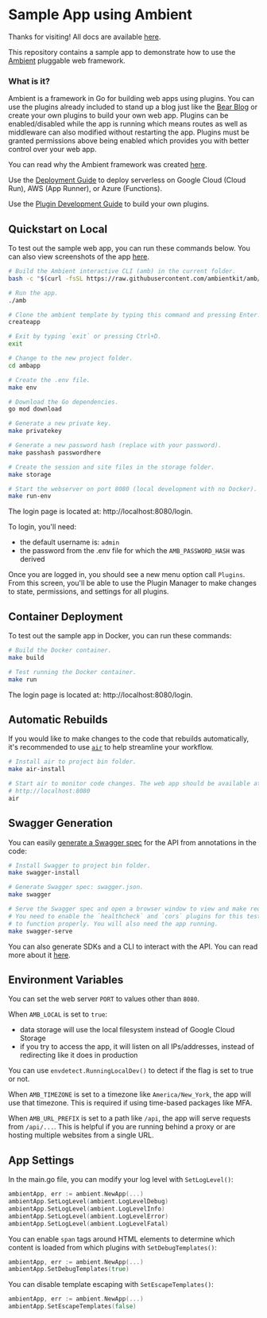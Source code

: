 # Sample App using Ambient

Thanks for visiting! All docs are available [here](https://ambientkit.github.io/docs/).

This repository contains a sample app to demonstrate how to use the [Ambient](https://github.com/ambientkit/ambient) pluggable web framework.

### What is it?

Ambient is a framework in Go for building web apps using plugins. You can use the plugins already included to stand up a blog just like the [Bear Blog](https://bearblog.dev/) or create your own plugins to build your own web app. Plugins can be enabled/disabled while the app is running which means routes as well as middleware can also modified without restarting the app. Plugins must be granted permissions above being enabled which provides you with better control over your web app.

You can read why the Ambient framework was created [here](https://github.com/ambientkit/ambient#what-is-it).

Use the [Deployment Guide](DEPLOYMENT.md) to deploy serverless on Google Cloud (Cloud Run), AWS (App Runner), or Azure (Functions).

Use the [Plugin Development Guide](https://github.com/ambientkit/plugin/blob/main/README.md) to build your own plugins.

## Quickstart on Local

To test out the sample web app, you can run these commands below. You can also view screenshots of the app [here](https://github.com/ambientkit/ambient#screenshots).

```bash
# Build the Ambient interactive CLI (amb) in the current folder.
bash -c "$(curl -fsSL https://raw.githubusercontent.com/ambientkit/amb/main/bash/install.sh)"

# Run the app.
./amb

# Clone the ambient template by typing this command and pressing Enter.
createapp

# Exit by typing `exit` or pressing Ctrl+D.
exit

# Change to the new project folder.
cd ambapp

# Create the .env file.
make env

# Download the Go dependencies.
go mod download

# Generate a new private key.
make privatekey

# Generate a new password hash (replace with your password).
make passhash passwordhere

# Create the session and site files in the storage folder.
make storage

# Start the webserver on port 8080 (local development with no Docker).
make run-env
```

The login page is located at: http://localhost:8080/login.

To login, you'll need:

- the default username is: `admin`
- the password from the .env file for which the `AMB_PASSWORD_HASH` was derived

Once you are logged in, you should see a new menu option call `Plugins`. From this screen, you'll be able to use the Plugin Manager to make changes to state, permissions, and settings for all plugins.

## Container Deployment

To test out the sample app in Docker, you can run these commands:

```bash
# Build the Docker container.
make build

# Test running the Docker container.
make run
```

The login page is located at: http://localhost:8080/login.

## Automatic Rebuilds

If you would like to make changes to the code that rebuilds automatically, it's recommended to use [`air`](https://github.com/cosmtrek/air) to help streamline your workflow.

```bash
# Install air to project bin folder.
make air-install

# Start air to monitor code changes. The web app should be available at:
# http://localhost:8080
air
```

## Swagger Generation

You can easily [generate a Swagger spec](https://goswagger.io/use/spec.html) for the API from annotations in the code:

```bash
# Install Swagger to project bin folder.
make swagger-install

# Generate Swagger spec: swagger.json.
make swagger

# Serve the Swagger spec and open a browser window to view and make requests.
# You need to enable the `healthcheck` and `cors` plugins for this testable UI
# to function properly. You will also need the app running.
make swagger-serve
```

You can also generate SDKs and a CLI to interact with the API. You can read more about it [here](https://goswagger.io/generate/requirements.html).

## Environment Variables

You can set the web server `PORT` to values other than `8080`.

When `AMB_LOCAL` is set to `true`:

- data storage will use the local filesystem instead of Google Cloud Storage
- if you try to access the app, it will listen on all IPs/addresses, instead of redirecting like it does in production

You can use `envdetect.RunningLocalDev()` to detect if the flag is set to true or not.

When `AMB_TIMEZONE` is set to a timezone like `America/New_York`, the app will use that timezone. This is required if using time-based packages like MFA.

When `AMB_URL_PREFIX` is set to a path like `/api`, the app will serve requests from `/api/...`. This is helpful if you are running behind a proxy or are hosting multiple websites from a single URL.

## App Settings

In the main.go file, you can modify your log level with `SetLogLevel()`:

```go
ambientApp, err := ambient.NewApp(...)
ambientApp.SetLogLevel(ambient.LogLevelDebug)
ambientApp.SetLogLevel(ambient.LogLevelInfo)
ambientApp.SetLogLevel(ambient.LogLevelError)
ambientApp.SetLogLevel(ambient.LogLevelFatal)
```

You can enable `span` tags around HTML elements to determine which content is loaded from which plugins with `SetDebugTemplates()`:

```go
ambientApp, err := ambient.NewApp(...)
ambientApp.SetDebugTemplates(true)
```

You can disable template escaping with `SetEscapeTemplates()`:

```go
ambientApp, err := ambient.NewApp(...)
ambientApp.SetEscapeTemplates(false)
```
